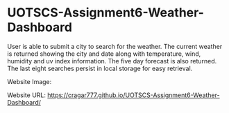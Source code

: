 # UOTSCS-Assignment6-Weather-Dashboard

User is able to submit a city to search for the weather. The current weather is returned showing the city and date along with temperature, wind, humidity and uv index information. The five day forecast is also returned. The last eight searches persist in local storage for easy retrieval.

Website Image:

Website URL:
https://cragar777.github.io/UOTSCS-Assignment6-Weather-Dashboard/
